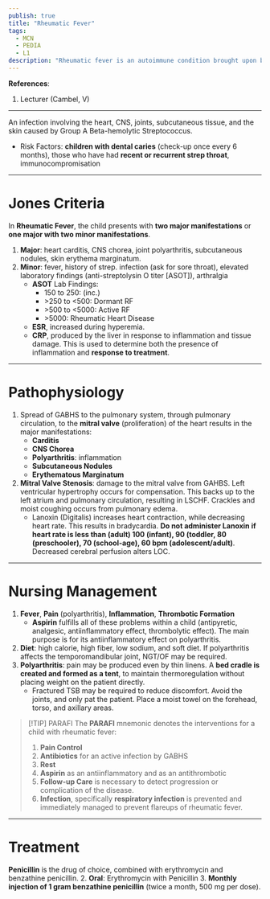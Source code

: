 ```yaml
---
publish: true
title: "Rheumatic Fever"
tags:
  - MCN
  - PEDIA
  - L1
description: "Rheumatic fever is an autoimmune condition brought upon by a streptococcal infection resulting in affectation of the heart, CNS, joints, subcutaneous tissue, and the skin."
---
```

**References**:
1. Lecturer (Cambel, V)

___

An infection involving the heart, CNS, joints, subcutaneous tissue, and the skin caused by Group A Beta-hemolytic Streptococcus.
- Risk Factors: **children with dental caries** (check-up once every 6 months), those who have had **recent or recurrent strep throat**, immunocompromisation

___

# Jones Criteria
In **Rheumatic Fever**, the child presents with **two major manifestations** or **one major with two minor manifestations**.
1. **Major**: heart carditis, CNS chorea, joint polyarthritis, subcutaneous nodules, skin erythema marginatum.
2. **Minor**: fever, history of strep. infection (ask for sore throat), elevated laboratory findings (anti-streptolysin O titer \[ASOT]), arthralgia
	- **ASOT** Lab Findings:
		- 150 to 250: (inc.)
		- \>250 to <500: Dormant RF
		- \>500 to <5000: Active RF
		- \>5000: Rheumatic Heart Disease
	- **ESR**, increased during hyperemia.
	- **CRP**, produced by the liver in response to inflammation and tissue damage. This is used to determine both the presence of inflammation and **response to treatment**.

___

# Pathophysiology
1. Spread of GABHS to the pulmonary system, through pulmonary circulation, to the **mitral valve** (proliferation) of the heart results in the major manifestations:
	- **Carditis**
	- **CNS Chorea**
	- **Polyarthritis**: inflammation
	- **Subcutaneous Nodules**
	- **Erythematous Marginatum**
2. **Mitral Valve Stenosis**: damage to the mitral valve from GAHBS. Left ventricular hypertrophy occurs for compensation. This backs up to the left atrium and pulmonary circulation, resulting in LSCHF. Crackles and moist coughing occurs from pulmonary edema.
	- Lanoxin (Digitalis) increases heart contraction, while decreasing heart rate. This results in bradycardia. **Do not administer Lanoxin if heart rate is less than (adult) 100 (infant), 90 (toddler, 80 (preschooler), 70 (school-age), 60 bpm (adolescent/adult)**. Decreased cerebral perfusion alters LOC.

___

# Nursing Management
1. **Fever**, **Pain** (polyarthritis), **Inflammation**, **Thrombotic Formation**
	- **Aspirin** fulfills all of these problems within a child (antipyretic, analgesic, antiinflammatory effect, thrombolytic effect). The main purpose is for its antiinflammatory effect on polyarthritis.
2. **Diet**: high calorie, high fiber, low sodium, and soft diet. If polyarthritis affects the temporomandibular joint, NGT/OF may be required.
3. **Polyarthritis**: pain may be produced even by thin linens. A **bed cradle is created and formed as a tent**, to maintain thermoregulation without placing weight on the patient directly.
	- Fractured TSB may be required to reduce discomfort. Avoid the joints, and only pat the patient. Place a moist towel on the forehead, torso, and axillary areas.

>[!TIP] PARAFI
>The **PARAFI** mnemonic denotes the interventions for a child with rheumatic fever:
>1. **Pain Control**
>2. **Antibiotics** for an active infection by GABHS
>3. **Rest**
>4. **Aspirin** as an antiinflammatory and as an antithrombotic
>5. **Follow-up Care** is necessary to detect progression or complication of the disease.
>6. **Infection**, specifically **respiratory infection** is prevented and immediately managed to prevent flareups of rheumatic fever.

___

# Treatment
**Penicillin** is the drug of choice, combined with erythromycin and benzathine penicillin.
2. **Oral**: Erythromycin with Penicillin
3. **Monthly injection of 1 gram benzathine penicillin** (twice a month, 500 mg per dose).
